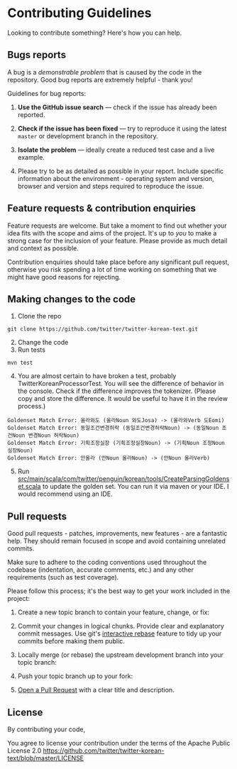 # Contributing Guidelines

Looking to contribute something? Here's how you can help.

## Bugs reports

A bug is a _demonstrable problem_ that is caused by the code in the
repository. Good bug reports are extremely helpful - thank you!

Guidelines for bug reports:

1. **Use the GitHub issue search** &mdash; check if the issue has already been
   reported.

2. **Check if the issue has been fixed** &mdash; try to reproduce it using the
   latest `master` or development branch in the repository.

3. **Isolate the problem** &mdash; ideally create a reduced test
   case and a live example.

4. Please try to be as detailed as possible in your report. Include specific
   information about the environment - operating system and version, browser
   and version and steps required to reproduce the issue.


## Feature requests & contribution enquiries

Feature requests are welcome. But take a moment to find out whether your idea
fits with the scope and aims of the project. It's up to *you* to make a strong
case for the inclusion of your feature. Please provide as much detail and
context as possible.

Contribution enquiries should take place before any significant pull request,
otherwise you risk spending a lot of time working on something that we might
have good reasons for rejecting.

## Making changes to the code

1. Clone the repo
```
git clone https://github.com/twitter/twitter-korean-text.git
```
2. Change the code
3. Run tests
```
mvn test
```
4. You are almost certain to have broken a test, probably TwitterKoreanProcessorTest. You will see the difference of behavior in the console. Check if the difference improves the tokenizer. (Please copy and store the difference. It would be useful to have it in the review process.)
```
Goldenset Match Error: 올라와도 (올라Noun 와도Josa) -> (올라와Verb 도Eomi)
Goldenset Match Error: 동일조건변경허락 (동일조건변경허락Noun) -> (동일Noun 조건Noun 변경Noun 허락Noun)
Goldenset Match Error: 기획조정실장 (기획조정실장Noun) -> (기획Noun 조정Noun 실장Noun)
Goldenset Match Error: 안올라 (안Noun 올라Noun) -> (안Noun 올라Verb)
```
5. Run [src/main/scala/com/twitter/penguin/korean/tools/CreateParsingGoldenset.scala](src/main/scala/com/twitter/penguin/korean/tools/CreateParsingGoldenset.scala) to update the golden set. You can run it via maven or your IDE. I would recommend using an IDE.

## Pull requests

Good pull requests - patches, improvements, new features - are a fantastic
help. They should remain focused in scope and avoid containing unrelated
commits.

Make sure to adhere to the coding conventions used throughout the codebase
(indentation, accurate comments, etc.) and any other requirements (such as test
coverage).

Please follow this process; it's the best way to get your work included in the
project:

1. Create a new topic branch to contain your feature, change, or fix:

2. Commit your changes in logical chunks. Provide clear and explanatory commit
   messages. Use git's [interactive rebase](https://help.github.com/articles/interactive-rebase)
   feature to tidy up your commits before making them public.

3. Locally merge (or rebase) the upstream development branch into your topic branch:

4. Push your topic branch up to your fork:

5. [Open a Pull Request](http://help.github.com/send-pull-requests/) with a
   clear title and description.

## License

By contributing your code,

You agree to license your contribution under the terms of the Apache Public License 2.0
https://github.com/twitter/twitter-korean-text/blob/master/LICENSE
